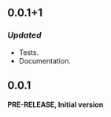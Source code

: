 <!-- 
BSD 3-Clause License
Copyright © 2022, GM Consult Pty Ltd
All rights reserved.
-->


## 0.0.1+1

### *Updated*
* Tests.
* Documentation.

## 0.0.1
**PRE-RELEASE, Initial version**
<!-- 
### *Breaking changes*
* None

### *New*
* New package

### *Bug fixes*
* None

### *Updated*
* Dependencies.
* Tests.
* Documentation.
* Examples.
 -->